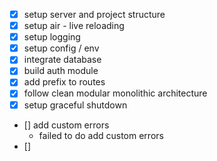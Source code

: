 - [x] setup server and project structure
- [x] setup air - live reloading
- [x] setup logging
- [x] setup config / env
- [x] integrate database
- [x] build auth module
- [x] add prefix to routes
- [x] follow clean modular monolithic architecture
- [x] setup graceful shutdown
- [] add custom errors
  - failed to do add custom errors
- []